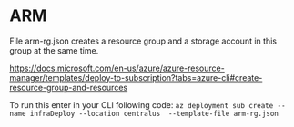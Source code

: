 # ARM
File arm-rg.json creates a resource group and a storage account in this group at the same time.

https://docs.microsoft.com/en-us/azure/azure-resource-manager/templates/deploy-to-subscription?tabs=azure-cli#create-resource-group-and-resources

To run this enter in your CLI following code:
```az deployment sub create --name infraDeploy --location centralus  --template-file arm-rg.json```
